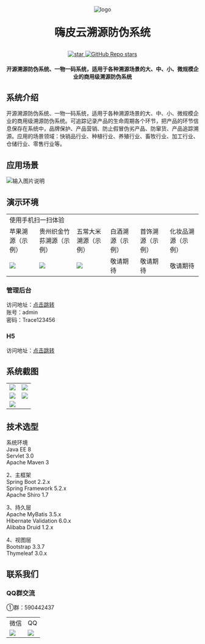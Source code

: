 <p align="center">
	<img alt="logo" src="https://oscimg.oschina.net/oscnet/up-83de3ae5af7469f5ec7730fb2808143c120.png">
</p>

<h1 align="center" style="margin: 30px 0 30px; font-weight: bold;">嗨皮云溯源防伪系统</h1>

<p align="center">

<a align="center" href='https://gitee.com/hipicloud/HipiTrace/stargazers'>
<img src='https://gitee.com/hipicloud/HipiTrace/badge/star.svg?theme=dark' alt='star'></img>
</a>

<a align="center" href='https://github.com/hipicloud/hipi-trace'>
<img alt="GitHub Repo stars" src="https://img.shields.io/github/stars/HipiCloud/hipi-trace?style=social"></img>
</a>

</p>

<h4 align="center">开源溯源防伪系统、一物一码系统，适用于各种溯源场景的大、中、小、微规模企业的商用级溯源防伪系统</h4>


## 系统介绍
开源溯源防伪系统、一物一码系统，适用于各种溯源场景的大、中、小、微规模企业的商用级溯源防伪系统。可追踪记录产品的生命周期各个环节，把产品的环节信息保存在系统中，品牌保护、产品营销、防止假冒伪劣产品、防窜货、产品追踪溯源。应用的场景领域：快销品行业、种植行业、养殖行业、畜牧行业、加工行业、仓储行业、零售行业等。

## 应用场景
![输入图片说明](https://oscimg.oschina.net/oscnet/up-d17725dd17943561ae20f13048e53db6da1.jpg)
## 演示环境

<table>
    <tr>
        <td colspan="6">使用手机扫一扫体验</td>
    </tr>
    <tr>
        <td>苹果溯源（示例）</td>
        <td>贵州织金竹荪溯源（示例）</td>
        <td>五常大米溯源（示例）</td>
        <td>白酒溯源（示例）</td>
        <td>首饰溯源（示例）</td>
        <td>化妆品溯源（示例）</td>
    </tr>
    <tr>
        <td><img src="https://oscimg.oschina.net/oscnet/up-2108483ec632ed61688b688e9da63ebf316.png"/></td>
        <td><img src="https://oscimg.oschina.net/oscnet/up-cc0d0a5167025564f418c94b1616c1f8474.png"/></td>
        <td><img src="https://oscimg.oschina.net/oscnet/up-8bc213c5342127dfb64e4451b005a7f9291.png"/></td>
        <td>敬请期待</td>
        <td>敬请期待</td>
        <td>敬请期待</td>
    </tr>

</table>

### 管理后台
访问地址：[点击跳转](http://47.93.123.204/)  
账号：admin  
密码：Trace123456

### H5
访问地址：[点击跳转](http://47.93.123.204/trace)

## 系统截图
<table>
    <tr>
        <td><img src="https://oscimg.oschina.net/oscnet/up-744f21431a2dee0d16f2284b23f7a739834.png"/></td>
        <td><img src="https://oscimg.oschina.net/oscnet/up-38332a828cdb1263525ef340dff55fd11ba.png"/></td>
    </tr>
<tr>
        <td><img src="https://oscimg.oschina.net/oscnet/up-97992cd2f96a4bc193db830b65a3d047a78.png"/></td>
        <td><img src="https://oscimg.oschina.net/oscnet/up-117a9fc2ecdfe931de68c9a15019c15d785.png"/></td>
    </tr>
<tr>
        <td><img src="https://oscimg.oschina.net/oscnet/up-383e2afba1889cc46b22721328cd4571781.jpg"/></td>
    </tr>
</table>

## 技术选型
系统环境  
Java EE 8  
Servlet 3.0  
Apache Maven 3

2、主框架  
Spring Boot 2.2.x  
Spring Framework 5.2.x  
Apache Shiro 1.7

3、持久层  
Apache MyBatis 3.5.x  
Hibernate Validation 6.0.x  
Alibaba Druid 1.2.x

4、视图层  
Bootstrap 3.3.7  
Thymeleaf 3.0.x

## 联系我们
### QQ群交流
①群：590442437
<table>
<tr>
        <td>微信</td>
        <td>QQ</td>
    </tr>
    <tr>
        <td><img src="https://oscimg.oschina.net/oscnet/up-149449a170158c203cb455ba8c475aac086.png"/></td>
        <td><img src="https://oscimg.oschina.net/oscnet/up-75615c9c22b5f65e3fbaa6516bca87b092a.png"/></td>
    </tr>

</table>
